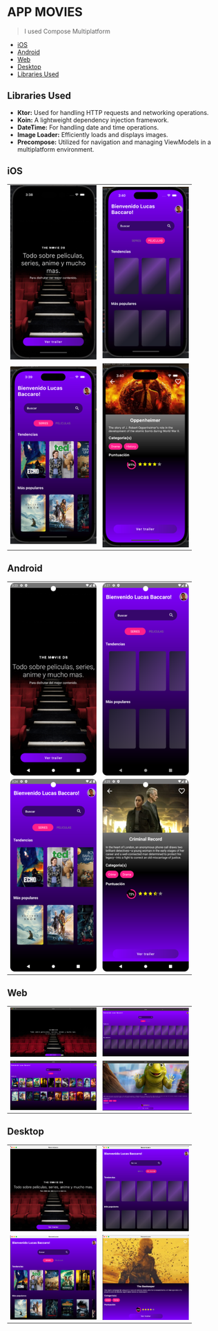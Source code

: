 # APP MOVIES

> I used Compose Multiplatform

- [iOS](#ios)
- [Android](#android)
- [Web](#web)
- [Desktop](#desktop)
- [Libraries Used](#libraries-used)

## Libraries Used
- **Ktor:** Used for handling HTTP requests and networking operations.
- **Koin:** A lightweight dependency injection framework.
- **DateTime:** For handling date and time operations.
- **Image Loader:** Efficiently loads and displays images.
- **Precompose:** Utilized for navigation and managing ViewModels in a multiplatform environment.

## iOS
<table>
  <tr>
    <td align="center"><img src="screenshots/ios/onboarding.png" width="200"></td>
    <td align="center"><img src="screenshots/ios/skeleton.png" width="200"></td>
  </tr>
  <tr>
    <td align="center"><img src="screenshots/ios/home.png" width="200"></td>
    <td align="center"><img src="screenshots/ios/detail.png" width="200"></td>
  </tr>
</table>

## Android
<table>
  <tr>
    <td align="center"><img src="screenshots/android/onboarding.png" width="200"></td>
    <td align="center"><img src="screenshots/android/skeleton.png" width="200"></td>
  </tr>
  <tr>
    <td align="center"><img src="screenshots/android/home.png" width="200"></td>
    <td align="center"><img src="screenshots/android/detail.png" width="200"></td>
  </tr>
</table>

## Web
<table>
  <tr>
    <td align="center"><img src="screenshots/web/onboarding.png" width="200"></td>
    <td align="center"><img src="screenshots/web/skeleton.png" width="200"></td>
  </tr>
  <tr>
    <td align="center"><img src="screenshots/web/home.png" width="200"></td>
    <td align="center"><img src="screenshots/web/detail.png" width="200"></td>
  </tr>
</table>

## Desktop
<table>
  <tr>
    <td align="center"><img src="screenshots/desktop/onboarding.png" width="200"></td>
    <td align="center"><img src="screenshots/desktop/skeleton.png" width="200"></td>
  </tr>
  <tr>
    <td align="center"><img src="screenshots/desktop/home.png" width="200"></td>
    <td align="center"><img src="screenshots/desktop/detail.png" width="200"></td>
  </tr>
</table>
